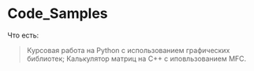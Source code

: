 # Code_Samples
Что есть:
> Курсовая работа на Python с использованием графических библиотек;
> Калькулятор матриц на C++ с иповльзованием MFC.
> 
